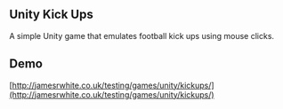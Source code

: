 Unity Kick Ups
----------------

A simple Unity game that emulates football kick ups using mouse clicks.

Demo
------

[http://jamesrwhite.co.uk/testing/games/unity/kickups/](http://jamesrwhite.co.uk/testing/games/unity/kickups/)
